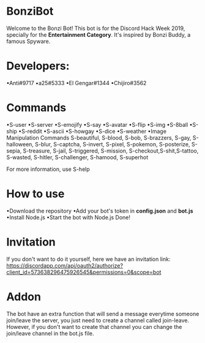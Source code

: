 # BonziBot

Welcome to the Bonzi Bot! This bot is for the Discord Hack Week 2019, specially for the **Entertainment Category**. It's inspired by Bonzi Buddy, a famous Spyware.


# Developers: 
•Anti#9717
•a25#5333
•El Gengar#1344
•Chijiro#3562


# Commands

•S-user
•S-server
•S-emojify
•S-say
•S-avatar
•S-flip
•S-img
•S-8ball
•S-ship
•S-reddit
•S-ascii
•S-howgay
•S-dice
•S-weather
•Image Manipulation Commands
S-beautiful, S-blood, S-bob, S-brazzers, S-gay, S-halloween, S-blur, S-captcha, S-invert, S-pixel, S-pokemon, S-posterize, S-sepia, S-treasure, S-jail, S-triggered, S-mission, S-checkout,S-shit,S-tattoo, S-wasted, S-hitler, S-challenger, S-hamood, S-superhot

For more information, use S-help

# How to use

•Download the repository
•Add your bot's token in **config.json** and **bot.js**
•Install Node.js
•Start the bot with Node.js
Done!

# Invitation

If you don't want to do it yourself, here we have an invitation link: https://discordapp.com/api/oauth2/authorize?client_id=573638296475926545&permissions=0&scope=bot

# Addon

The bot have an extra function that will send a message everytime someone join/leave the server, you just need to create a channel called join-leave. However, if you don't want to create that channel you can change the join/leave channel in the bot.js file.

